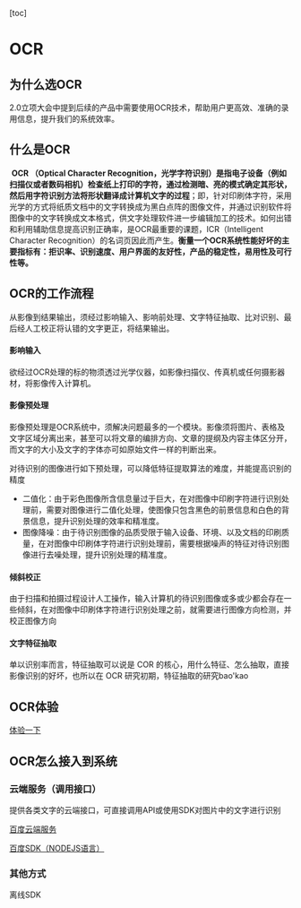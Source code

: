 [toc]

# OCR

## 为什么选OCR

2.0立项大会中提到后续的产品中需要使用OCR技术，帮助用户更高效、准确的录用信息，提升我们的系统效率。

## 什么是OCR

​			**OCR （Optical Character Recognition，光学字符识别）是指电子设备（例如扫描仪或者数码相机）检查纸上打印的字符，通过检测暗、亮的模式确定其形状，然后用字符识别方法将形状翻译成计算机文字的过程**；即，针对印刷体字符，采用光学的方式将纸质文档中的文字转换成为黑白点阵的图像文件，并通过识别软件将图像中的文字转换成文本格式，供文字处理软件进一步编辑加工的技术。如何出错和利用辅助信息提高识别正确率，是OCR最重要的课题，ICR（Intelligent Character Recognition）的名词页因此而产生。**衡量一个OCR系统性能好坏的主要指标有：拒识率、识别速度、用户界面的友好性，产品的稳定性，易用性及可行性等。**

## OCR的工作流程

从影像到结果输出，须经过影响输入、影响前处理、文字特征抽取、比对识别、最后经人工校正将认错的文字更正，将结果输出。

#### 影响输入

欲经过OCR处理的标的物须透过光学仪器，如影像扫描仪、传真机或任何摄影器材，将影像传入计算机。

#### 影像预处理

影像预处理是OCR系统中，须解决问题最多的一个模块。影像须将图片、表格及文字区域分离出来，甚至可以将文章的编排方向、文章的提纲及内容主体区分开，而文字的大小及文字的字体亦可如原始文件一样的判断出来。

对待识别的图像进行如下预处理，可以降低特征提取算法的难度，并能提高识别的精度

- 二值化：由于彩色图像所含信息量过于巨大，在对图像中印刷字符进行识别处理前，需要对图像进行二值化处理，使图像只包含黑色的前景信息和白色的背景信息，提升识别处理的效率和精准度。
- 图像降噪：由于待识别图像的品质受限于输入设备、环境、以及文档的印刷质量，在对图像中印刷体字符进行识别处理前，需要根据噪声的特征对待识别图像进行去噪处理，提升识别处理的精准度。

#### 倾斜校正

由于扫描和拍摄过程设计人工操作，输入计算机的待识别图像或多或少都会存在一些倾斜，在对图像中印刷体字符进行识别处理之前，就需要进行图像方向检测，并校正图像方向

#### 文字特征抽取

单以识别率而言，特征抽取可以说是 COR 的核心，用什么特征、怎么抽取，直接影像识别的好坏，也所以在 OCR 研究初期，特征抽取的研究bao'kao

## OCR体验

[体验一下](http://www.gkocr.com/web/index.html)

## OCR怎么接入到系统

### 云端服务（调用接口）

提供各类文字的云端接口，可直接调用API或使用SDK对图片中的文字进行识别

[百度云端服务](https://cloud.baidu.com/doc/OCR/s/Ek3h7xypm)

[百度SDK（NODEJS语言）](https://cloud.baidu.com/doc/OCR/s/Mk3h7ycqx)

### 其他方式

离线SDK